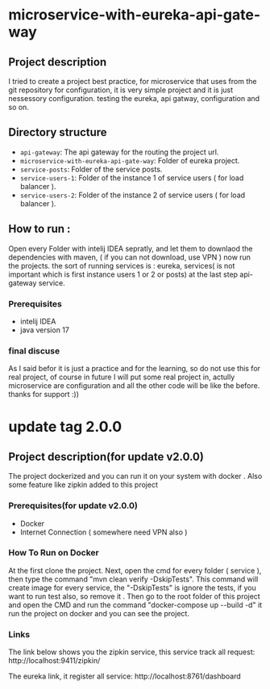 
# microservice-with-eureka-api-gate-way

## Project description

I  tried to create a project best practice, for microservice that uses from the git repository for configuration,
 it is very simple project and it is just nessessory configuration.
 testing the eureka, api gatway, configuration and so on.

##  Directory structure

-   `api-gateway`: The api gateway for the routing the project url.
-   `microservice-with-eureka-api-gate-way`: Folder of eureka project.
-   `service-posts`: Folder of the service posts.
-   `service-users-1`: Folder of the instance 1 of service users ( for load balancer ). 
-   `service-users-2`: Folder of the instance 2 of service users ( for load balancer ).

## How to run :

Open every Folder with intelij IDEA sepratly, and let them to downlaod the dependencies with maven, ( if you can not download, use VPN ) now run the projects.
the sort of running services is : eureka, services( is not important which is first instance users 1 or 2 or posts) at the last step api-gateway service.

###  Prerequisites

-   intelij IDEA
-   java version 17



### final discuse
As I said befor it is just a practice and for the learning, so do not use this for real project, of course in future I will put some real project in, 
actully microservice are configuration and all the other code will be like the before.
thanks for support :))

# update tag 2.0.0

## Project description(for update v2.0.0)

The project dockerized and you can run it on your system with docker . 
Also some feature like zipkin added to this project 

###  Prerequisites(for update v2.0.0)

-  Docker
-  Internet Connection ( somewhere need VPN also )

### How To Run on Docker

At the first clone the project. Next, open the cmd for every folder ( service ), then type the command 
"mvn clean verify -DskipTests". This command will create image for every service, the "-DskipTests" is ignore the tests, if you want to run test also, so remove it .
Then go to the root folder of this project and open the CMD and run the command "docker-compose up --build -d"
it run the project on docker and you can see the project. 

### Links

The link below shows you the zipkin service, this service track all request:
http://localhost:9411/zipkin/

The eureka link, it register all service: 
http://localhost:8761/dashboard

